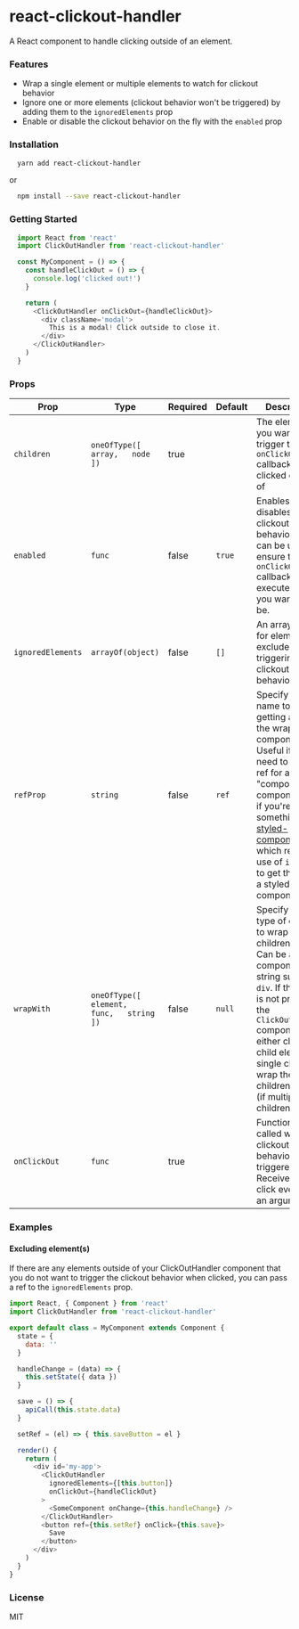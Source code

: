 # react-clickout-handler

A React component to handle clicking outside of an element.

### Features

* Wrap a single element or multiple elements to watch for clickout behavior
* Ignore one or more elements (clickout behavior won't be triggered) by adding them to the `ignoredElements` prop
* Enable or disable the clickout behavior on the fly with the `enabled` prop

### Installation

```sh
  yarn add react-clickout-handler
```

or

```sh
  npm install --save react-clickout-handler
```

### Getting Started

```js
  import React from 'react'
  import ClickOutHandler from 'react-clickout-handler'

  const MyComponent = () => {
    const handleClickOut = () => {
      console.log('clicked out!')
    }

    return (
      <ClickOutHandler onClickOut={handleClickOut}>
        <div className='modal'>
          This is a modal! Click outside to close it.
        </div>
      </ClickOutHandler>
    )
  }
```

### Props

| Prop | Type | Required | Default | Description |
|-------------------|----------------------------------------------|----------|---------|--------------------------------------------------------------------------------------------------------------------------------------------------------------------------------------------------------------------------------------------------------------------------------------------------------|
| `children` | `oneOfType([   array,   node ])` | true |  | The element(s) you want to trigger the `onClickOut` callback when clicked outside of |
| `enabled` | `func` | false | `true` | Enables or disables the clickout behavior. This can be useful to ensure the `onClickOut` callback is only executed when you want it to be. |
| `ignoredElements` | `arrayOf(object)` | false | `[]` | An array of refs for elements to exclude from triggering the clickout behavior |
| `refProp` | `string` | false | `ref` | Specify a prop name to use for getting a ref to the wrapped component. Useful if you need to get the ref for a "composed" component, or if you're using something like [styled-components](https://www.styled-components.com/), which requires use of `innerRef` to get the ref of a styled component. |
| `wrapWith` | `oneOfType([   element,   func,   string ])` | false | `null` | Specify what type of element to wrap the children with. Can be a React component or string such as `div`.  If this prop is not provided, the `ClickOutHandler` component will either clone the child element (if single child) or wrap the children in a `div` (if multiple children). |
| `onClickOut` | `func` | true |  | Function to be called when the clickout behavior is triggered. Receives the click event as an argument. |

### Examples

#### Excluding element(s)

If there are any elements outside of your ClickOutHandler component that you do not want to trigger the clickout behavior when clicked, you can pass a ref to the `ignoredElements` prop.

```js
import React, { Component } from 'react'
import ClickOutHandler from 'react-clickout-handler'

export default class = MyComponent extends Component {
  state = {
    data: ''
  }

  handleChange = (data) => {
    this.setState({ data })
  }

  save = () => {
    apiCall(this.state.data)
  }

  setRef = (el) => { this.saveButton = el }

  render() {
    return (
      <div id='my-app'>
        <ClickOutHandler
          ignoredElements={[this.button]}
          onClickOut={handleClickOut}
        >
          <SomeComponent onChange={this.handleChange} />
        </ClickOutHandler>
        <button ref={this.setRef} onClick={this.save}>
          Save
        </button>
      </div>
    )
  }
}
```

### License

MIT
